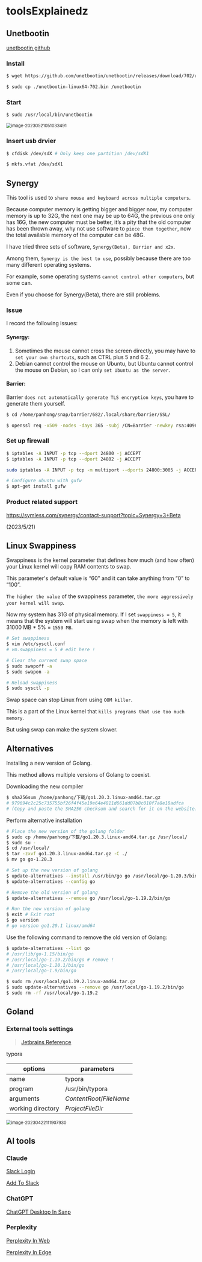 # toolsExplainedz

## Unetbootin

[unetbootin github](https://unetbootin.github.io/linux_download.html)

### Install

```bash
$ wget https://github.com/unetbootin/unetbootin/releases/download/702/unetbootin-linux64-702.bin

$ sudo cp ./unetbootin-linux64-702.bin /unetbootin
```

### Start

```bash
$ sudo /usr/local/bin/unetbootin
```

<img src="assets/image-20230521051033491.png" alt="image-20230521051033491" style="zoom:80%;" /> 

### Insert usb drvier

```bash
$ cfdisk /dev/sdX # Only keep one partition /dev/sdX1 

$ mkfs.vfat /dev/sdX1
```

## Synergy

This tool is used to `share mouse and keyboard across multiple computers`.

Because computer memory is getting bigger and bigger now, my computer memory is up to 32G, the next one may be up to 64G, the previous one only has 16G, the new computer must be better, it’s a pity that the old computer has been thrown away, why not use software to `piece them together`, now the total available memory of the computer can be 48G. 

I have tried three sets of software, `Synergy(Beta), Barrier and x2x`.

Among them, `Synergy is the best to use`, possibly because there are too many different operating systems.

For example, some operating systems `cannot control other computers`, but some can.

Even if you choose for Synergy(Beta), there are still problems.

### Issue

I record the following issues:

#### Synergy:

1. Sometimes the mouse cannot cross the screen directly, you may have to `set your own shortcuts`, such as CTRL plus 5 and 6 2.
2. Debian cannot control the mouse on Ubuntu, but Ubuntu cannot control the mouse on Debian, so I can only `set Ubuntu as the server`.

#### Barrier:

Barrier `does not automatically generate TLS encryption keys`, you have to generate them yourself.

```bash
$ cd /home/panhong/snap/barrier/682/.local/share/barrier/SSL/

$ openssl req -x509 -nodes -days 365 -subj /CN=Barrier -newkey rsa:4096 -keyout Barrier.pem -out Barrier.pem
```

### Set up firewall

```bash
$ iptables -A INPUT -p tcp --dport 24800 -j ACCEPT
$ iptables -A INPUT -p tcp --dport 24802 -j ACCEPT

sudo iptables -A INPUT -p tcp -m multiport --dports 24800:3005 -j ACCEPT

# Configure ubuntu with gufw
$ apt-get install gufw
```

### Product related support

https://symless.com/synergy/contact-support?topic=Synergy+3+Beta

(2023/5/21)

## Linux Swappiness

Swappiness is the kernel parameter that defines how much (and how often) your Linux kernel will copy RAM contents to swap.

This parameter's default value is “60” and it can take anything from “0” to “100”.

`The higher the value` of the swappiness parameter, `the more aggressively your kernel will swap`.

Now my system has 31G of physical memory. If I set `swappiness = 5`, it means that the system will start using swap when the memory is left with 31000 MB * 5% = `1550 MB`.

```bash
# Set swappiness
$ vim /etc/sysctl.conf
# vm.swappiness = 5 # edit here !

# Clear the current swap space
$ sudo swapoff -a
$ sudo swapon -a

# Reload swappiness
$ sudo sysctl -p
```

Swap space can stop Linux from using `OOM killer`.

This is a part of the Linux kernel that `kills programs that use too much memory`.

But using swap can make the system slower.

## Alternatives

Installing a new version of Golang.

This method allows multiple versions of Golang to coexist.

Downloading the new compiler

```bash
$ sha256sum /home/panhong/下載/go1.20.3.linux-amd64.tar.gz
# 979694c2c25c735755bf26f4f45e19e64e4811d661dd07b8c010f7a8e18adfca
# (Copy and paste the SHA256 checksum and search for it on the website.)
```

Perform alternative installation

```bash
# Place the new version of the golang folder
$ sudo cp /home/panhong/下載/go1.20.3.linux-amd64.tar.gz /usr/local/
$ sudo su -
$ cd /usr/local/
$ tar -zxvf go1.20.3.linux-amd64.tar.gz -C ./
$ mv go go-1.20.3

# Set up the new version of golang
$ update-alternatives --install /usr/bin/go go /usr/local/go-1.20.3/bin/go 150 --slave /usr/bin/gofmt gofmt /usr/local/go-1.20.3/bin/gofmt
$ update-alternatives --config go

# Remove the old version of golang
$ update-alternatives --remove go /usr/local/go-1.19.2/bin/go

# Run the new version of golang
$ exit # Exit root
$ go version
# go version go1.20.1 linux/amd64
```

Use the following command to remove the old version of Golang:

```bash
$ update-alternatives --list go
# /usr/lib/go-1.15/bin/go
# /usr/local/go-1.19.2/bin/go # remove !
# /usr/local/go-1.20.1/bin/go
# /usr/local/go-1.9/bin/go

$ sudo rm /usr/local/go1.19.2.linux-amd64.tar.gz
$ sudo update-alternatives --remove go /usr/local/go-1.19.2/bin/go
$ sudo rm -rf /usr/local/go-1.19.2
```

## Goland

### External tools settings

> [Jetbrains Reference](https://www.jetbrains.com/help/idea/settings-tools-external-tools.html)

typora

| options           | parameters               |
| ----------------- | ------------------------ |
| name              | typora                   |
| program           | /usr/bin/typora          |
| arguments         | $ContentRoot$/$FileName$ |
| working directory | $ProjectFileDir$         |

<img src="assets/image-20230422111907930.png" alt="image-20230422111907930" style="zoom:80%;" /> 

## AI tools

### Claude

[Slack Login](https://slack.com/intl/zh-tw/)

[Add To Slack](https://www.anthropic.com/claude-in-slack)

### ChatGPT

[ChatGPT Desktop In Sanp](https://snapcraft.io/chatgpt-desktop)

### Perplexity

[Perplexity In Web](https://www.perplexity.ai/)

[Perplexity In Edge](https://chrome.google.com/webstore/detail/perplexity-ask-ai/hlgbcneanomplepojfcnclggenpcoldo/related)















